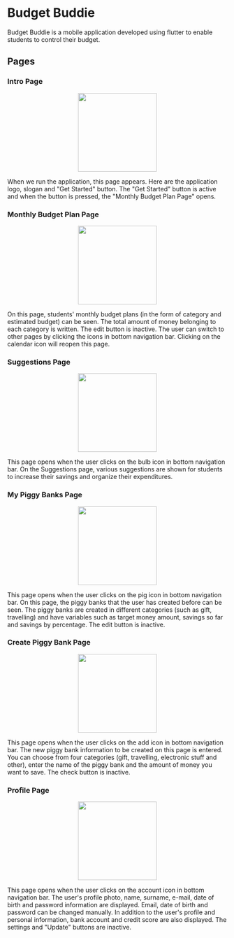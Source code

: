 # Budget Buddie

Budget Buddie is a mobile application developed using flutter to enable students to control their budget.

## Pages

### Intro Page

<p align="center">
  <img src="https://user-images.githubusercontent.com/75140575/213178173-0a0b3e97-ae7e-428f-8d0b-65a542a9e1f0.png" width="180"/>
</p>

When we run the application, this page appears. Here are the application logo, slogan and "Get Started" button. The "Get Started" button is active and when the button is pressed, the "Monthly Budget Plan Page" opens.

### Monthly Budget Plan Page

<p align="center">
  <img src="https://user-images.githubusercontent.com/75140575/213179011-c6a81c59-b489-4c46-894e-f52f6a52fcd0.png" width="180"/>
</p>

On this page, students' monthly budget plans (in the form of category and estimated budget) can be seen. The total amount of money belonging to each category is written. The edit button is inactive. The user can switch to other pages by clicking the icons in bottom navigation bar. Clicking on the calendar icon will reopen this page.

### Suggestions Page

<p align="center">
  <img src="https://user-images.githubusercontent.com/75140575/213179660-c8f11abe-7165-4a28-a4d8-570cd12f8f6f.png" width="180"/>
</p>

This page opens when the user clicks on the bulb icon in bottom navigation bar. On the Suggestions page, various suggestions are shown for students to increase their savings and organize their expenditures.

### My Piggy Banks Page

<p align="center">
  <img src="https://user-images.githubusercontent.com/75140575/213182593-1e5358f7-b7ed-4dc1-b388-ecef8414f16c.png" width="180"/>
</p>

This page opens when the user clicks on the pig icon in bottom navigation bar. On this page, the piggy banks that the user has created before can be seen. The piggy banks are created in different categories (such as gift, travelling) and have variables such as target money amount, savings so far and savings by percentage. The edit button is inactive.

### Create Piggy Bank Page

<p align="center">
  <img src="https://user-images.githubusercontent.com/75140575/213184256-5b65382b-9143-4d79-9866-b2d778405e3a.png" width="180"/>
</p>

This page opens when the user clicks on the add icon in bottom navigation bar. The new piggy bank information to be created on this page is entered. You can choose from four categories (gift, travelling, electronic stuff and other), enter the name of the piggy bank and the amount of money you want to save. The check button is inactive.

### Profile Page

<p align="center">
  <img src="https://user-images.githubusercontent.com/75140575/213205184-0849e5c3-a730-43da-8485-d590d8be6a98.png" width="180"/>
</p>

This page opens when the user clicks on the account icon in bottom navigation bar. The user's profile photo, name, surname, e-mail, date of birth and password information are displayed. Email, date of birth and password can be changed manually. In addition to the user's profile and personal information, bank account and credit score are also displayed. The settings and "Update" buttons are inactive.
